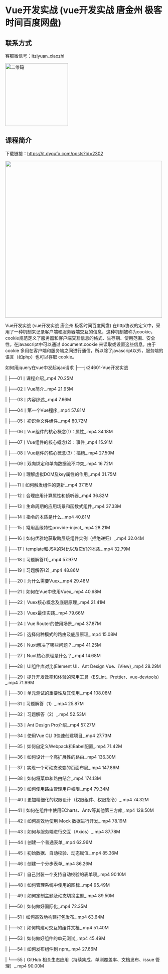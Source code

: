 # Vue开发实战 (vue开发实战 唐金州 极客时间百度网盘)

## 联系方式

客服微信号：itziyuan_xiaozhi

<img src="https://ziyuanyun.oss-cn-guangzhou.aliyuncs.com/common/20240614073449/666b82192834a.jpg" width="200" height="200" alt="二维码">

## 课程简介

下载链接：https://it.dyqufx.com/posts?id=2302

<img src="https://ziyuanyun.oss-cn-guangzhou.aliyuncs.com/yun/20240515183811/6644909392a38.jpg" width="500" alt="">

  Vue开发实战 (vue开发实战 唐金州 极客时间百度网盘) 在http协议的定义中，采用了一种机制来记录客户端和服务器端交互的信息，这种机制被称为cookie，cookie规范定义了服务器和客户端交互信息的格式、生存期、使用范围、安全性。在javascript中可以通过 document.cookie 来读取或设置这些信息。由于 cookie 多用在客户端和服务端之间进行通信，所以除了javascript以外，服务端的语言（如php）也可以存取 cookie。

 如何用jquery在vue中发起ajax请求 ├──jk24601-Vue开发实战

 | ├──01丨课程介绍_.mp4 70.25M

 | ├──02丨Vue简介_.mp4 21.95M

 | ├──03丨内容综述_.mp4 7.66M

 | ├──04丨第一个Vue程序_.mp4 57.81M

 | ├──05丨初识单文件组件_.mp4 80.72M

 | ├──06丨Vue组件的核心概念(1)：属性_.mp4 34.18M

 | ├──07丨Vue组件的核心概念(2)：事件_.mp4 15.91M

 | ├──08丨Vue组件的核心概念(3)：插槽_.mp4 27.50M

 | ├──09丨双向绑定和单向数据流不冲突_.mp4 16.72M

 | ├──10丨理解虚拟DOM及key属性的作用_.mp4 31.75M

 | ├──11丨如何触发组件的更新_.mp4 37.15M

 | ├──12丨合理应用计算属性和侦听器_.mp4 36.82M

 | ├──13丨生命周期的应用场景和函数式组件_.mp4 37.33M

 | ├──14丨指令的本质是什么_.mp4 40.81M

 | ├──15丨常用高级特性provide-inject_.mp4 28.21M

 | ├──16丨如何优雅地获取跨层级组件实例（拒绝递归）_.mp4 32.04M

 | ├──17丨template和JSX的对比以及它们的本质_.mp4 32.79M

 | ├──18丨习题解答(1)_.mp4 57.97M

 | ├──19丨习题解答(2)_.mp4 48.86M

 | ├──20丨为什么需要Vuex_.mp4 29.48M

 | ├──21丨如何在Vue中使用Vuex_.mp4 40.68M

 | ├──22丨Vuex核心概念及底层原理_.mp4 21.41M

 | ├──23丨Vuex最佳实践_.mp4 79.66M

 | ├──24丨Vue Router的使用场景_.mp4 37.87M

 | ├──25丨选择何种模式的路由及底层原理_.mp4 15.08M

 | ├──26丨Nuxt解决了哪些问题？_.mp4 41.25M

 | ├──27丨Nuxt核心原理是什么？_.mp4 14.68M

 | ├──28丨UI组件库对比(Element UI、Ant Design Vue、iView)_.mp4 28.29M

 | ├──29丨提升开发效率和体验的常用工具（ESLint、Prettier、vue-devtools）_.mp4 71.99M

 | ├──30丨单元测试的重要性及其使用_.mp4 108.08M

 | ├──31丨习题解答（1）_.mp4 25.87M

 | ├──32丨习题解答（2）_.mp4 52.53M

 | ├──33丨Ant Design Pro介绍_.mp4 57.27M

 | ├──34丨使用Vue CLI 3快速创建项目_.mp4 27.73M

 | ├──35丨如何自定义Webpack和Babel配置_.mp4 71.42M

 | ├──36丨如何设计一个高扩展性的路由_.mp4 136.30M

 | ├──37丨实现一个可动态改变的页面布局_.mp4 147.86M

 | ├──38丨如何将菜单和路由结合_.mp4 174.13M

 | ├──39丨如何使用路由管理用户权限_.mp4 79.34M

 | ├──40丨更加精细化的权限设计（权限组件、权限指令）_.mp4 74.32M

 | ├──41丨如何在组件中使用ECharts、Antv等其他第三方库_.mp4 129.50M

 | ├──42丨如何高效地使用 Mock 数据进行开发_.mp4 78.19M

 | ├──43丨如何与服务端进行交互（Axios）_.mp4 87.78M

 | ├──44丨创建一个普通表单_.mp4 62.96M

 | ├──45丨初始数据、自动校验、动态赋值_.mp4 85.36M

 | ├──46丨创建一个分步表单_.mp4 86.26M

 | ├──47丨自己封装一个支持自动校验的表单项_.mp4 90.10M

 | ├──48丨如何管理系统中使用的图标_.mp4 95.49M

 | ├──49丨如何定制主题及动态切换主题_.mp4 89.50M

 | ├──50丨如何做好国际化_.mp4 72.35M

 | ├──51丨如何高效地构建打包发布_.mp4 63.64M

 | ├──52丨如何构建可交互的组件文档_.mp4 51.40M

 | ├──53丨如何做好组件的单元测试_.mp4 45.49M

 | ├──54丨如何发布组件到 npm_.mp4 27.66M

 | └──55丨GitHub 相关生态应用（持续集成、单测覆盖率、文档发布、issue 管理）_.mp4 90.00M

  